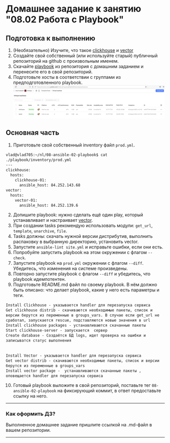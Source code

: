 # Домашнее задание к занятию "08.02 Работа с Playbook"

## Подготовка к выполнению

1. (Необязательно) Изучите, что такое [clickhouse](https://www.youtube.com/watch?v=fjTNS2zkeBs) и [vector](https://www.youtube.com/watch?v=CgEhyffisLY)
2. Создайте свой собственный (или используйте старый) публичный репозиторий на github с произвольным именем.
3. Скачайте [playbook](./playbook/) из репозитория с домашним заданием и перенесите его в свой репозиторий.
4. Подготовьте хосты в соответствии с группами из предподготовленного playbook.
![img08_02_01.png](img08_02_01.png)



## Основная часть

1. Приготовьте свой собственный inventory файл `prod.yml`.
```
vlad@vlad705:~/nl/08-ansible-02-playbook$ cat ./playbook/inventory/prod.yml 
---
clickhouse:
  hosts:
    clickhouse-01:
      ansible_host: 84.252.143.68
vector:
  hosts:
    vector-01:
      ansible_host: 84.252.139.6
```
2. Допишите playbook: нужно сделать ещё один play, который устанавливает и настраивает [vector](https://vector.dev).
3. При создании tasks рекомендую использовать модули: `get_url`, `template`, `unarchive`, `file`.
4. Tasks должны: скачать нужной версии дистрибутив, выполнить распаковку в выбранную директорию, установить vector.
5. Запустите `ansible-lint site.yml` и исправьте ошибки, если они есть.
6. Попробуйте запустить playbook на этом окружении с флагом `--check`.
7. Запустите playbook на `prod.yml` окружении с флагом `--diff`. Убедитесь, что изменения на системе произведены.
8. Повторно запустите playbook с флагом `--diff` и убедитесь, что playbook идемпотентен.
9. Подготовьте README.md файл по своему playbook. В нём должно быть описано: что делает playbook, какие у него есть параметры и теги.
```
Install Clickhouse - указывается handler для перезапуска сервиса  
Get clickhouse distrib - скачиваются необходимые пакеты, список и версии берутся из переменные в groups_vars. В случае если get_url не сработал, запускается rescue, подставляются новые значения в url    
Install clickhouse packages - устанавливаются скачанные пакеты  
Start clickhouse-server - запускается  сервер
Create database - Создаётся БД logs, идет проверка на ошибки и записыватся статус выполнения    


Install Vector - указывается handler для перезапуска сервиса
Get vector distrib - скачиваются необходимые пакеты, список и версии берутся из переменные в groups_vars
Install vector package -  устанавливаются скачанные пакеты , оповещается handler для перезапуска сервиса 

```

10. Готовый playbook выложите в свой репозиторий, поставьте тег `08-ansible-02-playbook` на фиксирующий коммит, в ответ предоставьте ссылку на него.

---

### Как оформить ДЗ?

Выполненное домашнее задание пришлите ссылкой на .md-файл в вашем репозитории.

---
